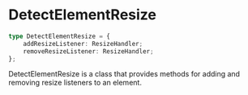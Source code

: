 # DetectElementResize

```ts
type DetectElementResize = {
    addResizeListener: ResizeHandler;
    removeResizeListener: ResizeHandler;
};
```

DetectElementResize is a class that provides methods for adding and removing
resize listeners to an element.

